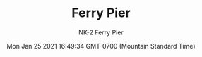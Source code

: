 ---
category: "wall_covering"
date: "Mon Jan 25 2021 16:49:34 GMT-0700 (Mountain Standard Time)"
description: "null"
designer: "Nissa Kauppila"
href: "https://www.areaenvironments.com/nissa-kauppila"
image_primary: "./img/NK_FerryPier_Art.jpg"
image_secondary: "./img/NK_FerryPier_Interior.jpg"
image_thumb: "./img/Nissa+Kauppila.png"
manufacturer: "Area Environments"
slug: "/manufacturers/area_environments/wall_covering/ferry_pier"
subtitle: "NK-2 Ferry Pier"
tags:
  - "area_environments"
  - "wall_covering"
title: "Ferry Pier"
---